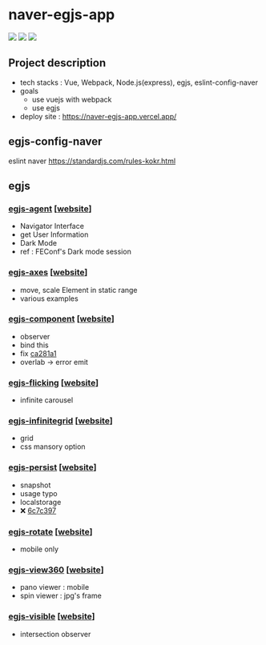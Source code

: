 # naver-egjs-app

![](https://img.shields.io/badge/-Vue-4FC08D?&logo=Vue.js&logoColor=white)
![](https://img.shields.io/badge/-Webpack-8DD6F9?&logo=Webpack&logoColor=white)
![](https://img.shields.io/badge/-Node.Js-339933?&logo=Node.js&logoColor=white)

## Project description

- tech stacks : Vue, Webpack, Node.js(express), egjs, eslint-config-naver
- goals
  - use vuejs with webpack
  - use egjs
- deploy site : https://naver-egjs-app.vercel.app/

## egjs-config-naver

eslint naver https://standardjs.com/rules-kokr.html

## egjs

### [egjs-agent](https://github.com/naver/egjs-agent) [[website](https://naver.github.io/egjs-agent/)]

- Navigator Interface
- get User Information
- Dark Mode
- ref : FEConf's Dark mode session

### [egjs-axes](https://github.com/naver/egjs-axes) [[website](https://naver.github.io/egjs-axes/)]

- move, scale Element in static range
- various examples

### [egjs-component](https://github.com/naver/egjs-component) [[website](https://naver.github.io/egjs-component/)]

- observer
- bind this
- fix [ca281a1](https://github.com/taenykim/naver-egjs-app/commit/ca281a11aedbf31ef8d4d8814a7dbc54dba6bcd3)
- overlab -> error emit

### [egjs-flicking](https://github.com/naver/egjs-flicking) [[website](https://naver.github.io/egjs-flicking/)]

- infinite carousel

### [egjs-infinitegrid](https://github.com/naver/egjs-infinitegrid) [[website](https://naver.github.io/egjs-infinitegrid/)]

- grid
- css mansory option

### [egjs-persist](https://github.com/naver/egjs-persist) [[website](https://naver.github.io/egjs-persist/)]

- snapshot
- usage typo
- localstorage
- ❌ [6c7c397](https://github.com/taenykim/naver-egjs-app/commit/6c7c397a5a16b06e82fd3ec99ac9f6b2a8360819)

### [egjs-rotate](https://github.com/naver/egjs-rotate) [[website](https://naver.github.io/egjs-rotate/)]

- mobile only

### [egjs-view360](https://github.com/naver/egjs-view360) [[website](https://naver.github.io/egjs-view360/)]

- pano viewer : mobile
- spin viewer : jpg's frame

### [egjs-visible](https://github.com/naver/egjs-visible) [[website](https://naver.github.io/egjs-visible/)]

- intersection observer
